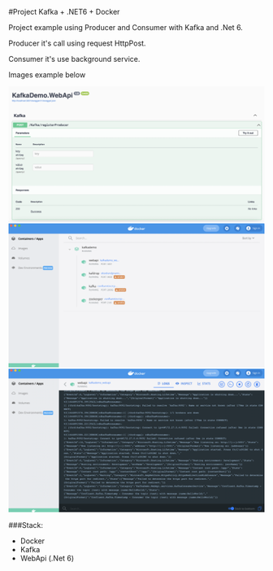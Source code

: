 #Project Kafka + .NET6 + Docker

Project example using Producer and Consumer with Kafka and .Net 6. 

Producer it's call using request HttpPost.

Consumer it's use background service. 

Images example below

![swagger](images/swagger.png)
![docker](images/docker.png)
![docker-webapi-consumer-logger](images/docker-webapi-consumer-log.png)


###Stack: 

- Docker
- Kafka
- WebApi (.Net 6)
